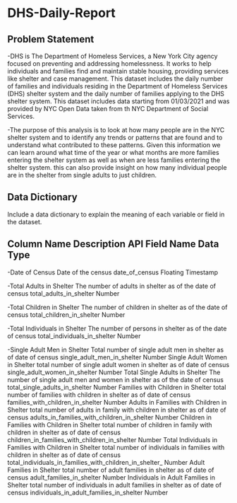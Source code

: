 # DHS-Daily-Report

## Problem Statement 
-DHS is The Department of Homeless Services, a New York City agency focused on preventing and addressing homelessness. It works to help individuals and families find and maintain stable housing, providing services like shelter and case management. This dataset includes the daily number of families and individuals residing in the Department of Homeless Services (DHS) shelter system and the daily number of families applying to the DHS shelter system. This dataset includes data starting from 01/03/2021 and was provided by NYC Open Data taken from th NYC Department of Social Services. 

-The purpose of this analysis is to look at how many people are in the NYC shelter system and to identify any trends or patterns that are found and to understand what contributed to these patterns. Given this information we can learn around what time of the year or what months are more families entering the shelter system as well as when are less families entering the shelter system. this can also provide insight on how many individual people are in the shelter from single adults to just children. 

## Data Dictionary
Include a data dictionary to explain the meaning of each variable or field in the dataset.

Column Name                                Description                                                            API Field Name                              Data Type    
------------------------------------------------------------------------------------------------------------------------------------------------------------------------------
-Date of Census                          Date of the census                                                        date_of_census                        Floating Timestamp

-Total Adults in Shelter          The number of adults in shelter as of the date of census                         total_adults_in_shelter                      Number

-Total Children in Shelter        The number of children in shelter as of the date of census                       total_children_in_shelter                    Number

-Total Individuals in Shelter     The number of persons in shelter as of the date of census                        total_individuals_in_shelter                 Number

-Single Adult Men in Shelter      Total number of single adult men in shelter as of date of census                 single_adult_men_in_shelter
Number
Single Adult Women in Shelter
total number of single adult women in shelter as of date of census
single_adult_women_in_shelter
Number
Total Single Adults in Shelter
The number of single adult men and women in shelter as of the date of census
total_single_adults_in_shelter
Number
Families with Children in Shelter
total number of families with children in shelter as of date of census
families_with_children_in_shelter
Number
Adults in Families with Children in Shelter
total number of adults in family with children in shelter as of date of census
adults_in_families_with_children_in_shelter
Number
Children in Families with Children in Shelter
total number of children in family with children in shelter as of date of census
children_in_families_with_children_in_shelter
Number
Total Individuals in Families with Children in Shelter
total number of individuals in families with children in shelter as of date of census
total_individuals_in_families_with_children_in_shelter_
Number
Adult Families in Shelter
total number of adult families in shelter as of date of census
adult_families_in_shelter
Number
Individuals in Adult Families in Shelter
total number of individuals in adult families in shelter as of date of census
individuals_in_adult_families_in_shelter
Number
